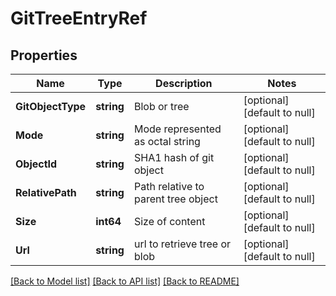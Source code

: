 # GitTreeEntryRef

## Properties
Name | Type | Description | Notes
------------ | ------------- | ------------- | -------------
**GitObjectType** | **string** | Blob or tree | [optional] [default to null]
**Mode** | **string** | Mode represented as octal string | [optional] [default to null]
**ObjectId** | **string** | SHA1 hash of git object | [optional] [default to null]
**RelativePath** | **string** | Path relative to parent tree object | [optional] [default to null]
**Size** | **int64** | Size of content | [optional] [default to null]
**Url** | **string** | url to retrieve tree or blob | [optional] [default to null]

[[Back to Model list]](../README.md#documentation-for-models) [[Back to API list]](../README.md#documentation-for-api-endpoints) [[Back to README]](../README.md)


